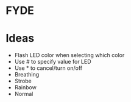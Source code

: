 # FYDE
# Ideas
- Flash LED color when selecting which color
- Use # to specify value for LED
- Use * to cancel/turn on/off
- Breathing
- Strobe
- Rainbow
- Normal
